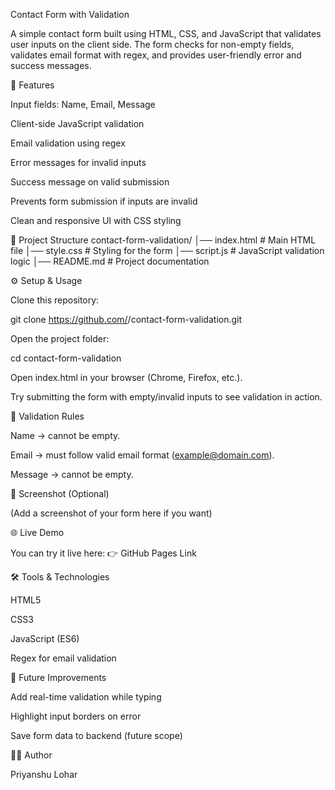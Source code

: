 Contact Form with Validation

A simple contact form built using HTML, CSS, and JavaScript that validates user inputs on the client side. The form checks for non-empty fields, validates email format with regex, and provides user-friendly error and success messages.

🚀 Features

Input fields: Name, Email, Message

Client-side JavaScript validation

Email validation using regex

Error messages for invalid inputs

Success message on valid submission

Prevents form submission if inputs are invalid

Clean and responsive UI with CSS styling

📂 Project Structure
contact-form-validation/
│── index.html      # Main HTML file
│── style.css       # Styling for the form
│── script.js       # JavaScript validation logic
│── README.md       # Project documentation

⚙️ Setup & Usage

Clone this repository:

git clone https://github.com/<your-username>/contact-form-validation.git


Open the project folder:

cd contact-form-validation


Open index.html in your browser (Chrome, Firefox, etc.).

Try submitting the form with empty/invalid inputs to see validation in action.

🧪 Validation Rules

Name → cannot be empty.

Email → must follow valid email format (example@domain.com).

Message → cannot be empty.

📸 Screenshot (Optional)

(Add a screenshot of your form here if you want)

🌐 Live Demo

You can try it live here:
👉 GitHub Pages Link

🛠️ Tools & Technologies

HTML5

CSS3

JavaScript (ES6)

Regex for email validation

📌 Future Improvements

Add real-time validation while typing

Highlight input borders on error

Save form data to backend (future scope)

👨‍💻 Author

Priyanshu Lohar

